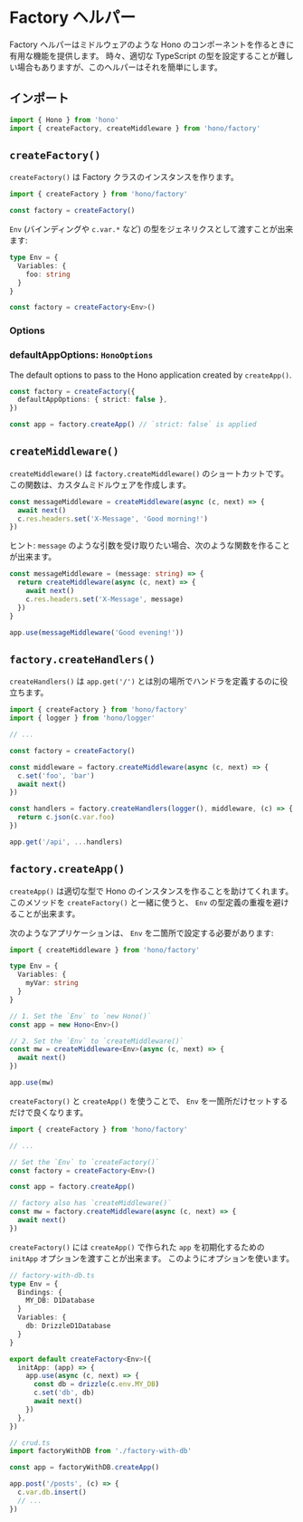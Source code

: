 # Factory ヘルパー

Factory ヘルパーはミドルウェアのような Hono のコンポーネントを作るときに有用な機能を提供します。 時々、適切な TypeScript の型を設定することが難しい場合もありますが、このヘルパーはそれを簡単にします。

## インポート

```ts
import { Hono } from 'hono'
import { createFactory, createMiddleware } from 'hono/factory'
```

## `createFactory()`

`createFactory()` は Factory クラスのインスタンスを作ります。

```ts
import { createFactory } from 'hono/factory'

const factory = createFactory()
```

`Env` (バインディングや `c.var.*` など) の型をジェネリクスとして渡すことが出来ます:

```ts
type Env = {
  Variables: {
    foo: string
  }
}

const factory = createFactory<Env>()
```

### Options

### <Badge type="info" text="optional" /> defaultAppOptions: `HonoOptions`

The default options to pass to the Hono application created by `createApp()`.

```ts
const factory = createFactory({
  defaultAppOptions: { strict: false },
})

const app = factory.createApp() // `strict: false` is applied
```

## `createMiddleware()`

`createMiddleware()` は `factory.createMiddleware()` のショートカットです。
この関数は、カスタムミドルウェアを作成します。

```ts
const messageMiddleware = createMiddleware(async (c, next) => {
  await next()
  c.res.headers.set('X-Message', 'Good morning!')
})
```

ヒント: `message` のような引数を受け取りたい場合、次のような関数を作ることが出来ます。

```ts
const messageMiddleware = (message: string) => {
  return createMiddleware(async (c, next) => {
    await next()
    c.res.headers.set('X-Message', message)
  })
}

app.use(messageMiddleware('Good evening!'))
```

## `factory.createHandlers()`

`createHandlers()` は `app.get('/')` とは別の場所でハンドラを定義するのに役立ちます。

```ts
import { createFactory } from 'hono/factory'
import { logger } from 'hono/logger'

// ...

const factory = createFactory()

const middleware = factory.createMiddleware(async (c, next) => {
  c.set('foo', 'bar')
  await next()
})

const handlers = factory.createHandlers(logger(), middleware, (c) => {
  return c.json(c.var.foo)
})

app.get('/api', ...handlers)
```

## `factory.createApp()`

`createApp()` は適切な型で Hono のインスタンスを作ることを助けてくれます。 このメソッドを `createFactory()` と一緒に使うと、 `Env` の型定義の重複を避けることが出来ます。

次のようなアプリケーションは、 `Env` を二箇所で設定する必要があります:

```ts
import { createMiddleware } from 'hono/factory'

type Env = {
  Variables: {
    myVar: string
  }
}

// 1. Set the `Env` to `new Hono()`
const app = new Hono<Env>()

// 2. Set the `Env` to `createMiddleware()`
const mw = createMiddleware<Env>(async (c, next) => {
  await next()
})

app.use(mw)
```

`createFactory()` と `createApp()` を使うことで、 `Env` を一箇所だけセットするだけで良くなります。

```ts
import { createFactory } from 'hono/factory'

// ...

// Set the `Env` to `createFactory()`
const factory = createFactory<Env>()

const app = factory.createApp()

// factory also has `createMiddleware()`
const mw = factory.createMiddleware(async (c, next) => {
  await next()
})
```

`createFactory()` には `createApp()` で作られた `app` を初期化するための `initApp` オプションを渡すことが出来ます。 このようにオプションを使います。

```ts
// factory-with-db.ts
type Env = {
  Bindings: {
    MY_DB: D1Database
  }
  Variables: {
    db: DrizzleD1Database
  }
}

export default createFactory<Env>({
  initApp: (app) => {
    app.use(async (c, next) => {
      const db = drizzle(c.env.MY_DB)
      c.set('db', db)
      await next()
    })
  },
})
```

```ts
// crud.ts
import factoryWithDB from './factory-with-db'

const app = factoryWithDB.createApp()

app.post('/posts', (c) => {
  c.var.db.insert()
  // ...
})
```
